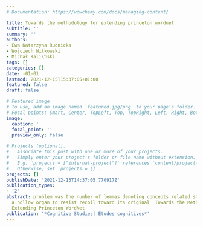 ```yaml
---
# Documentation: https://wowchemy.com/docs/managing-content/

title: Towards the methodology for extending princeton wordnet
subtitle: ''
summary: ''
authors:
- Ewa Katarzyna Rudnicka
- Wojciech Witkowski
- Michał Kali\ŉski
tags: []
categories: []
date: -01-01
lastmod: 2021-12-15T15:37:05+01:00
featured: false
draft: false

# Featured image
# To use, add an image named `featured.jpg/png` to your page's folder.
# Focal points: Smart, Center, TopLeft, Top, TopRight, Left, Right, BottomLeft, Bottom, BottomRight.
image:
  caption: ''
  focal_point: ''
  preview_only: false

# Projects (optional).
#   Associate this post with one or more of your projects.
#   Simply enter your project's folder or file name without extension.
#   E.g. `projects = ["internal-project"]` references `content/project/deep-learning/index.md`.
#   Otherwise, set `projects = []`.
projects: []
publishDate: '2021-12-15T14:37:05.770917Z'
publication_types:
- '2'
abstract: problem was the number of lemmas denoting concepts related strictly to  of
  a hollow organ to resist recoil toward its original  Towards the Methodology for
  Extending Princeton WordNet
publication: '*Cognitive Studies| Études cognitives*'
---
```

